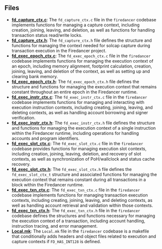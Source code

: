 
## Files
- **[fd_capture_ctx.c](context/fd_capture_ctx.c.driver.md)**: The `fd_capture_ctx.c` file in the `firedancer` codebase implements functions for managing a capture context, including creation, joining, leaving, and deletion, as well as functions for handling transaction status read/write locks.
- **[fd_capture_ctx.h](context/fd_capture_ctx.h.driver.md)**: The `fd_capture_ctx.h` file defines the structure and functions for managing the context needed for solcap capture during transaction execution in the Firedancer project.
- **[fd_exec_epoch_ctx.c](context/fd_exec_epoch_ctx.c.driver.md)**: The `fd_exec_epoch_ctx.c` file in the `firedancer` codebase implements functions for managing the execution context of an epoch, including memory alignment, footprint calculation, creation, joining, leaving, and deletion of the context, as well as setting up and clearing bank memory.
- **[fd_exec_epoch_ctx.h](context/fd_exec_epoch_ctx.h.driver.md)**: The `fd_exec_epoch_ctx.h` file defines the structure and functions for managing the execution context that remains constant throughout an entire epoch in the Firedancer runtime.
- **[fd_exec_instr_ctx.c](context/fd_exec_instr_ctx.c.driver.md)**: The `fd_exec_instr_ctx.c` file in the `firedancer` codebase implements functions for managing and interacting with execution instruction contexts, including creating, joining, leaving, and deleting contexts, as well as handling account borrowing and signer verification.
- **[fd_exec_instr_ctx.h](context/fd_exec_instr_ctx.h.driver.md)**: The `fd_exec_instr_ctx.h` file defines the structure and functions for managing the execution context of a single instruction within the Firedancer runtime, including operations for handling accounts and program identifiers.
- **[fd_exec_slot_ctx.c](context/fd_exec_slot_ctx.c.driver.md)**: The `fd_exec_slot_ctx.c` file in the `firedancer` codebase provides functions for managing execution slot contexts, including creation, joining, leaving, deletion, and recovery of slot contexts, as well as synchronization of PoH/wallclock and status cache recovery.
- **[fd_exec_slot_ctx.h](context/fd_exec_slot_ctx.h.driver.md)**: The `fd_exec_slot_ctx.h` file defines the `fd_exec_slot_ctx_t` structure and associated functions for managing the execution context that remains constant during all transactions in a block within the Firedancer runtime.
- **[fd_exec_txn_ctx.c](context/fd_exec_txn_ctx.c.driver.md)**: The `fd_exec_txn_ctx.c` file in the `firedancer` codebase implements functions for managing transaction execution contexts, including creating, joining, leaving, and deleting contexts, as well as handling account retrieval and validation within those contexts.
- **[fd_exec_txn_ctx.h](context/fd_exec_txn_ctx.h.driver.md)**: The `fd_exec_txn_ctx.h` file in the `firedancer` codebase defines the structures and functions necessary for managing the execution context of a transaction, including account handling, instruction tracing, and error management.
- **[Local.mk](context/Local.mk.driver.md)**: The `Local.mk` file in the `firedancer` codebase is a makefile that conditionally adds headers and object files related to execution and capture contexts if `FD_HAS_INT128` is defined.
